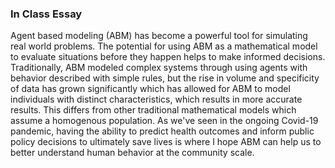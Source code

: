 ### In Class Essay
  Agent based modeling (ABM) has become a powerful tool for simulating real world problems. The potential for using ABM as a mathematical model to evaluate situations before they happen helps to make informed decisions. Traditionally, ABM modeled complex systems through using agents with behavior described with simple rules, but the rise in volume and specificity of data has grown significantly which has allowed for ABM to model individuals with distinct characteristics, which results in more accurate results. This differs from other traditional mathematical models which assume a homogenous population. As we've seen in the ongoing Covid-19 pandemic, having the ability to predict health outcomes and inform public policy decisions to ultimately save lives is where I hope ABM can help us to better understand human behavior at the community scale. 

